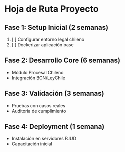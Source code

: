 # Hoja de Ruta Proyecto

## Fase 1: Setup Inicial (2 semanas)

1. [ ] Configurar entorno legal chileno
2. [ ] Dockerizar aplicación base

## Fase 2: Desarrollo Core (6 semanas)

- Módulo Procesal Chileno
- Integración BCN/LeyChile

## Fase 3: Validación (3 semanas)

- Pruebas con casos reales
- Auditoría de cumplimiento

## Fase 4: Deployment (1 semana)

- Instalación en servidores PJUD
- Capacitación inicial

